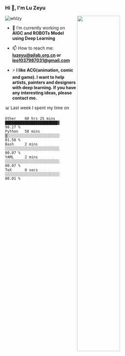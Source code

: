 ### Hi 👋, I'm Lu Zeyu

<img src="https://komarev.com/ghpvc/?username=whlzy&label=Profile%20views&color=0e75b6&style=flat" alt="whlzy" />
<img align="right" width="53%" src="https://github-readme-stats.vercel.app/api?username=whlzy&show_icons=true">

- 🔭 I’m currently working on **AIGC and ROBOTs Model using Deep Learning**

- 📫 How to reach me: **luzeyu@pjlab.org.cn or leo1037987031@gmail.com**

- ⚡ **I like ACG(animation, comic and game). I want to help artists, painters and designers with deep learning. If you have any interesting ideas, please contact me.**

📊 Last week I spent my time on

<!--START_SECTION:waka-->

```text
Other    60 hrs 25 mins  ████████████████████████▓   98.27 %
Python   58 mins         ▒░░░░░░░░░░░░░░░░░░░░░░░░   01.58 %
Bash     2 mins          ░░░░░░░░░░░░░░░░░░░░░░░░░   00.07 %
YAML     2 mins          ░░░░░░░░░░░░░░░░░░░░░░░░░   00.07 %
TeX      0 secs          ░░░░░░░░░░░░░░░░░░░░░░░░░   00.01 %
```

<!--END_SECTION:waka-->

